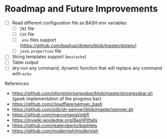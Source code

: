 # Roadmap and Future Improvements

- [ ] Read different configuration file as BASH env variables
  - [ ] `INI` file
  - [ ] `CSV` file
  - [ ] `.env` files support (https://github.com/bashup/dotenv/blob/master/dotenv)
  - [ ] `java.properties` file
- [ ] String templates support (`mustache`)
- [ ] Table output
- [ ] dry-run any command, dynamic function that will replace any command with `echo`

References:

- https://github.com/pforret/progressbar/blob/master/progressbar.sh (gawk implementation of the progress bar)
- https://github.com/cloudflare/semver_bash
- https://github.com/qzb/sh-semver/blob/master/semver.sh
- https://github.com/marcomaggi/mbfl
- https://mywiki.wooledge.org/BashPitfalls
- https://github.com/realeroberto/bashlets
- https://github.com/modernish/modernish
